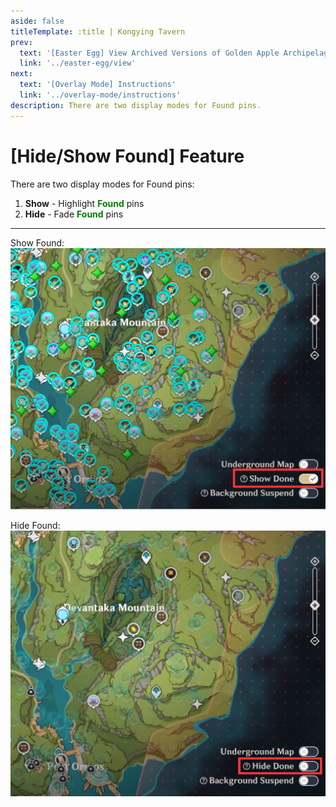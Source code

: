 ```yaml
---
aside: false
titleTemplate: :title | Kongying Tavern
prev:
  text: '[Easter Egg] View Archived Versions of Golden Apple Archipelago'
  link: '../easter-egg/view'
next:
  text: '[Overlay Mode] Instructions'
  link: '../overlay-mode/instructions'
description: There are two display modes for Found pins.
---
```


[文：【隐藏】标记/【显示】标记]: # 'https://support.qq.com/products/321980/faqs/127250'

# [Hide/Show Found] Feature

There are two display modes for Found pins:

1. **Show** - Highlight <b><span style="color: green">Found</span></b> pins
2. **Hide** - Fade <b><span style="color: green">Found</span></b> pins

---

Show Found:
![](/imgs/en/manual/hide-show-done/Hide.png)

Hide Found:
![](/imgs/en/manual/hide-show-done/show.png)
